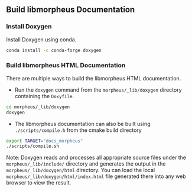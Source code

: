 ## Build libmorpheus Documentation

### Install Doxygen

Install Doxygen using conda.

```bash
conda install -c conda-forge doxygen
```

### Build libmorpheus HTML Documentation
There are multiple ways to build the libmorpheus HTML documentation.

* Run the `doxygen` command from the `morpheus/_lib/doxygen` directory containing the `Doxyfile`.
```bash
cd morpheus/_lib/doxygen
doxygen
```

* The libmorpheus documentation can also be built using `./scripts/compile.h` from the cmake build directory

```bash
export TARGET="docs_morpheus"
./scripts/compile.sh
```
Note: Doxygen reads and processes all appropriate source files under the `morpheus/_lib/include/` directory and generates the output in the `morpheus/_lib/doxygen/html` directory. You can load the local `morpheus/_lib/doxygen/html/index.html` file generated there into any web browser to view the result.